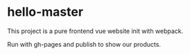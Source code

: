 # hello-master

This project is a pure frontend vue website init with webpack.

Run with gh-pages and publish to show our products.

